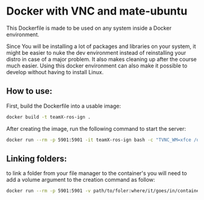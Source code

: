 # Docker with VNC and mate-ubuntu

This Dockerfile is made to be used on any system inside a Docker environment.

Since You will be installing a lot of packages and libraries on your system, it might be easier to nuke the dev environment instead of reinstalling your distro in case of a major problem. It also makes cleaning up after the course much easier. Using this docker environment can also make it possible to develop without having to install Linux.

## How to use:

First, build the Dockerfile into a usable image:
```bash
docker build -t teamX-ros-ign .
```

After creating the image, run the following command to start the server:
```bash
docker run --rm -p 5901:5901 -it teamX-ros-ign bash -c "TVNC_WM=xfce /opt/TurboVNC/bin/vncserver -securitytypes TLSNone,X509None,None; /bin/bash" 
```

## Linking folders:
to link a folder from your file manager to the container's you will need to add a volume argument to the creation command as follow:

```bash
docker run --rm -p 5901:5901 -v path/to/foler:where/it/goes/in/container -it teamX-ros-ign bash -c "TVNC_WM=xfce /opt/TurboVNC/bin/vncserver -securitytypes TLSNone,X509None,None; /bin/bash" 
```
